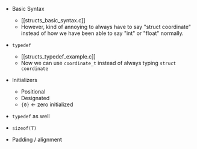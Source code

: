
- Basic Syntax
	- [[structs_basic_syntax.c]]
	- However, kind of annoying to always have to say "struct coordinate" instead of how we have been able to say "int" or "float" normally.

- `typedef`
	- [[structs_typedef_example.c]]
	- Now we can use `coordinate_t` instead of always typing `struct coordinate`

- Initializers
	- Positional
	- Designated
	- `{0}` <- zero initialized
	
- `typedef` as well
- `sizeof(T)`
- Padding / alignment